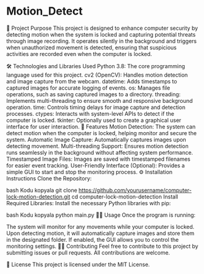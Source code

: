 # Motion_Detect

🎯 Project Purpose
This project is designed to enhance computer security by detecting motion when the system is locked and capturing potential threats through image recording. It operates silently in the background and triggers when unauthorized movement is detected, ensuring that suspicious activities are recorded even when the computer is locked.

🛠️ Technologies and Libraries Used
Python 3.8: The core programming language used for this project.
cv2 (OpenCV): Handles motion detection and image capture from the webcam.
datetime: Adds timestamps to captured images for accurate logging of events.
os: Manages file operations, such as saving captured images to a directory.
threading: Implements multi-threading to ensure smooth and responsive background operation.
time: Controls timing delays for image capture and detection processes.
ctypes: Interacts with system-level APIs to detect if the computer is locked.
tkinter: Optionally used to create a graphical user interface for user interaction.
🚀 Features
Motion Detection: The system can detect motion when the computer is locked, helping monitor and secure the system.
Automatic Image Capture: Automatically captures images upon detecting movement.
Multi-threading Support: Ensures motion detection runs seamlessly in the background without affecting system performance.
Timestamped Image Files: Images are saved with timestamped filenames for easier event tracking.
User-Friendly Interface (Optional): Provides a simple GUI to start and stop the monitoring process.
⚙️ Installation Instructions
Clone the Repository:

bash
Kodu kopyala
git clone https://github.com/yourusername/computer-lock-motion-detection.git
cd computer-lock-motion-detection
Install Required Libraries: Install the necessary Python libraries with pip:

bash
Kodu kopyala
python main.py
🧑‍💻 Usage
Once the program is running:

The system will monitor for any movements while your computer is locked.
Upon detecting motion, it will automatically capture images and store them in the designated folder.
If enabled, the GUI allows you to control the monitoring settings.
👨‍💻 Contributing
Feel free to contribute to this project by submitting issues or pull requests. All contributions are welcome.

📜 License
This project is licensed under the MIT License.
